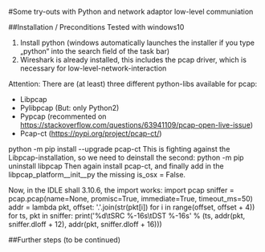 #Some try-outs with Python and network adaptor low-level communiation

##Installation / Preconditions
Tested with windows10

1.	Install python (windows automatically launches the installer if you type „python“ into the search field of the task bar)
2.	Wireshark is already installed, this includes the pcap driver, which is necessary for low-level-network-interaction

Attention: There are (at least) three different python-libs available for pcap:
-	Libpcap
-	Pylibpcap (But: only Python2)
-	Pypcap (recommented on https://stackoverflow.com/questions/63941109/pcap-open-live-issue)
-	Pcap-ct (https://pypi.org/project/pcap-ct/)

python -m pip install --upgrade pcap-ct
This is fighting against the Libpcap-installation, so we need to deinstall the second:
python -m pip uninstall libpcap
Then again install pcap-ct, and finally add in the libpcap\_platform\__init__py the missing is_osx     = False.

Now, in the IDLE shall 3.10.6, the import works:
import pcap
sniffer = pcap.pcap(name=None, promisc=True, immediate=True, timeout_ms=50)
addr = lambda pkt, offset: '.'.join(str(pkt[i]) for i in range(offset, offset + 4))
for ts, pkt in sniffer:
     print('%d\tSRC %-16s\tDST %-16s' % (ts, addr(pkt, sniffer.dloff + 12), addr(pkt, sniffer.dloff + 16)))

##Further steps
(to be continued)